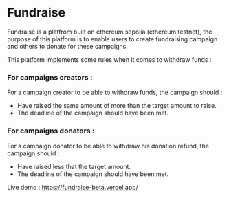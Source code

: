 # Fundraise

Fundraise is a platfrom built on ethereum sepolia (ethereum testnet), the purpose of this platform is to enable users to create fundraising campaign and others to donate for these campaigns.

This platform implements some rules when it comes to withdraw funds :

### For campaigns creators :
For a campaign creator to be able to withdraw funds, the campaign should :
* Have raised the same amount of more than the target amount to raise.
* The deadline of the campaign should have been met.


### For campaigns donators :
For a campaign donator to be able to withdraw his donation refund, the campaign should :
* Have raised less that the target amount.
* The deadline of the campaign should have been met.

Live demo : https://fundraise-beta.vercel.app/